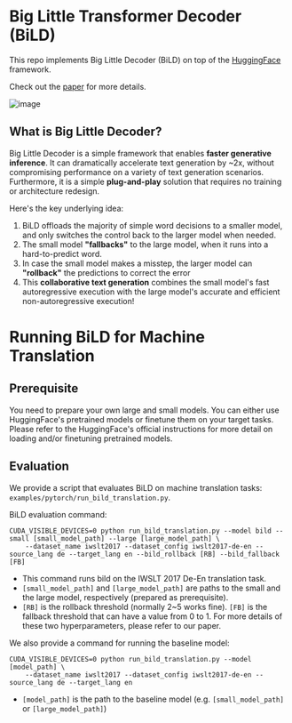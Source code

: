 # Big Little Transformer Decoder (BiLD)


This repo implements Big Little Decoder (BiLD) on top of the [HuggingFace](https://github.com/huggingface/transformers) framework.

Check out the [paper](https://arxiv.org/abs/2302.07863) for more details.

![image](https://user-images.githubusercontent.com/50283958/221440254-f6123924-3dd6-4924-98bc-d2656c13632d.png)

## What is Big Little Decoder?

Big Little Decoder is a simple framework that enables **faster generative inference**. 
It can dramatically accelerate text generation by ~2x, without compromising performance on a variety of text generation scenarios. 
Furthermore, it is a simple **plug-and-play** solution that requires no training or architecture redesign.

Here's the key underlying idea:

1. BiLD offloads the majority of simple word decisions to a smaller model, and only switches the control back to the larger model when needed.
2. The small model **"fallbacks"** to the large model, when it runs into a hard-to-predict word.
3. In case the small model makes a misstep, the larger model can **"rollback"** the predictions to correct the error
4. This **collaborative text generation** combines the small model's fast autoregressive execution with the large model's accurate and efficient non-autoregressive execution!


# Running BiLD for Machine Translation

## Prerequisite

You need to prepare your own large and small models. You can either use HuggingFace's pretrained models or finetune them on your target tasks.
Please refer to the HuggingFace's official instructions for more detail on loading and/or finetuning pretrained models.

## Evaluation

We provide a script that evaluates BiLD on machine translation tasks: `examples/pytorch/run_bild_translation.py`.

BiLD evaluation command:
```
CUDA_VISIBLE_DEVICES=0 python run_bild_translation.py --model bild --small [small_model_path] --large [large_model_path] \
    --dataset_name iwslt2017 --dataset_config iwslt2017-de-en --source_lang de --target_lang en --bild_rollback [RB] --bild_fallback [FB]
```
* This command runs bild on the IWSLT 2017 De-En translation task.
* `[small_model_path]` and `[large_model_path]` are paths to the small and the large model, respectively (prepared as prerequisite). 
* `[RB]` is the rollback threshold (normally 2~5 works fine). `[FB]` is the fallback threshold that can have a value from 0 to 1. For more details of these two hyperparameters, please refer to our paper.


We also provide a command for running the baseline model:
```
CUDA_VISIBLE_DEVICES=0 python run_bild_translation.py --model [model_path] \
    --dataset_name iwslt2017 --dataset_config iwslt2017-de-en --source_lang de --target_lang en 
```
* `[model_path]` is the path to the baseline model (e.g. `[small_model_path]` or `[large_model_path]`)
